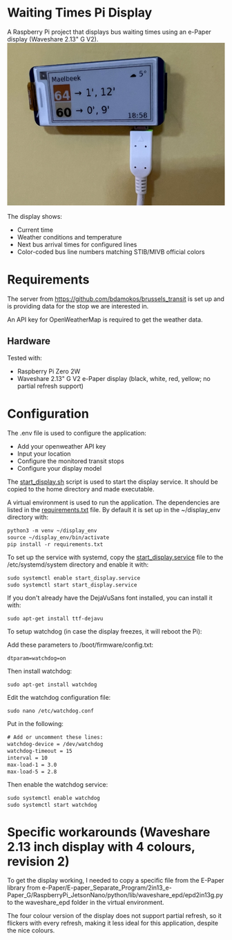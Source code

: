 # Waiting Times Pi Display

A Raspberry Pi project that displays bus waiting times using an e-Paper display (Waveshare 2.13" G V2).
![Display Example](docs/images/display_example.jpg)

The display shows:
- Current time
- Weather conditions and temperature
- Next bus arrival times for configured lines
- Color-coded bus line numbers matching STIB/MIVB official colors


# Requirements
The server from https://github.com/bdamokos/brussels_transit is set up and is providing data for the stop we are interested in.

An API key for OpenWeatherMap is required to get the weather data.

## Hardware
Tested with:
- Raspberry Pi Zero 2W
- Waveshare 2.13" G V2 e-Paper display (black, white, red, yellow; no partial refresh support)

# Configuration
The .env file is used to configure the application:
- Add your openweather API key
- Input your location
- Configure the monitored transit stops
- Configure your display model

The [start_display.sh](docs/service/start_display.sh.example) script is used to start the display service. It should be copied to the home directory and made executable.

A virtual environment is used to run the application. The dependencies are listed in the [requirements.txt](requirements.txt) file. By default it is set up in the ~/display_env directory with:
```
python3 -m venv ~/display_env
source ~/display_env/bin/activate
pip install -r requirements.txt
```

To set up the service with systemd, copy the [start_display.service](docs/service/start_display.service.example) file to the /etc/systemd/system directory and enable it with:
```
sudo systemctl enable start_display.service
sudo systemctl start start_display.service
```
If you don't already have the DejaVuSans font installed, you can install it with:
```
sudo apt-get install ttf-dejavu
```

To setup watchdog (in case the display freezes, it will reboot the Pi):

Add these parameters to /boot/firmware/config.txt:
```
dtparam=watchdog=on
```

Then install watchdog:
```
sudo apt-get install watchdog
```

Edit the watchdog configuration file:
```
sudo nano /etc/watchdog.conf
```
Put in the following:
```
# Add or uncomment these lines:
watchdog-device = /dev/watchdog
watchdog-timeout = 15
interval = 10
max-load-1 = 3.0
max-load-5 = 2.8
```

Then enable the watchdog service:
```
sudo systemctl enable watchdog
sudo systemctl start watchdog
```

# Specific workarounds (Waveshare 2.13 inch display with 4 colours, revision 2)
To get the display working, I needed to copy a specific file from the E-Paper library from 
e-Paper/E-paper_Separate_Program/2in13_e-Paper_G/RaspberryPi_JetsonNano/python/lib/waveshare_epd/epd2in13g.py
to the waveshare_epd folder in the virtual environment.

The four colour version of the display does not support partial refresh, so it flickers with every refresh, making it less ideal for this application, despite the nice colours.